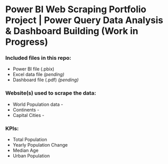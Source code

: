 # Power BI Web Scraping Portfolio Project | Power Query Data Analysis & Dashboard Building (Work in Progress)

### Included files in this repo:
- Power BI file (.pbix)
- Excel data file *(pending)*
- Dashboard file (.pdf) *(pending)*

### Website(s) used to scrape the data:
- World Population data -
- Continents -
- Capital Cities -

### KPIs:
- Total Population
- Yearly Population Change
- Median Age
- Urban Population
